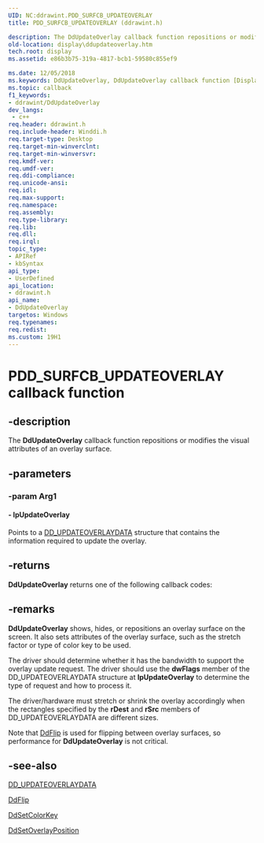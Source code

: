 ```yaml
---
UID: NC:ddrawint.PDD_SURFCB_UPDATEOVERLAY
title: PDD_SURFCB_UPDATEOVERLAY (ddrawint.h)

description: The DdUpdateOverlay callback function repositions or modifies the visual attributes of an overlay surface.
old-location: display\ddupdateoverlay.htm
tech.root: display
ms.assetid: e86b3b75-319a-4817-bcb1-59580c855ef9

ms.date: 12/05/2018
ms.keywords: DdUpdateOverlay, DdUpdateOverlay callback function [Display Devices], PDD_SURFCB_UPDATEOVERLAY, PDD_SURFCB_UPDATEOVERLAY callback, ddfncs_aa6e3770-06c5-4be1-b934-2eb58f909f30.xml, ddrawint/DdUpdateOverlay, display.ddupdateoverlay
ms.topic: callback
f1_keywords:
- ddrawint/DdUpdateOverlay
dev_langs:
 - c++
req.header: ddrawint.h
req.include-header: Winddi.h
req.target-type: Desktop
req.target-min-winverclnt: 
req.target-min-winversvr: 
req.kmdf-ver: 
req.umdf-ver: 
req.ddi-compliance: 
req.unicode-ansi: 
req.idl: 
req.max-support: 
req.namespace: 
req.assembly: 
req.type-library: 
req.lib: 
req.dll: 
req.irql: 
topic_type:
- APIRef
- kbSyntax
api_type:
- UserDefined
api_location:
- ddrawint.h
api_name:
- DdUpdateOverlay
targetos: Windows
req.typenames: 
req.redist: 
ms.custom: 19H1
---
```


# PDD_SURFCB_UPDATEOVERLAY callback function


## -description


The <b>DdUpdateOverlay</b> callback function repositions or modifies the visual attributes of an overlay surface.


## -parameters




### -param Arg1








#### - lpUpdateOverlay

Points to a <a href="https://docs.microsoft.com/windows/desktop/api/ddrawint/ns-ddrawint-dd_updateoverlaydata">DD_UPDATEOVERLAYDATA</a> structure that contains the information required to update the overlay.


## -returns



<b>DdUpdateOverlay</b> returns one of the following callback codes:




## -remarks



<b>DdUpdateOverlay</b> shows, hides, or repositions an overlay surface on the screen. It also sets attributes of the overlay surface, such as the stretch factor or type of color key to be used.

The driver should determine whether it has the bandwidth to support the overlay update request. The driver should use the <b>dwFlags</b> member of the DD_UPDATEOVERLAYDATA structure at <b>lpUpdateOverlay</b> to determine the type of request and how to process it.

The driver/hardware must stretch or shrink the overlay accordingly when the rectangles specified by the <b>rDest</b> and <b>rSrc</b> members of DD_UPDATEOVERLAYDATA are different sizes.

Note that <a href="https://docs.microsoft.com/windows/desktop/api/ddrawint/nc-ddrawint-pdd_surfcb_flip">DdFlip</a> is used for flipping between overlay surfaces, so performance for <b>DdUpdateOverlay</b> is not critical.




## -see-also




<a href="https://docs.microsoft.com/windows/desktop/api/ddrawint/ns-ddrawint-dd_updateoverlaydata">DD_UPDATEOVERLAYDATA</a>



<a href="https://docs.microsoft.com/windows/desktop/api/ddrawint/nc-ddrawint-pdd_surfcb_flip">DdFlip</a>



<a href="https://docs.microsoft.com/windows/desktop/api/ddrawint/nc-ddrawint-pdd_surfcb_setcolorkey">DdSetColorKey</a>



<a href="https://docs.microsoft.com/windows/desktop/api/ddrawint/nc-ddrawint-pdd_surfcb_setoverlayposition">DdSetOverlayPosition</a>
 

 

